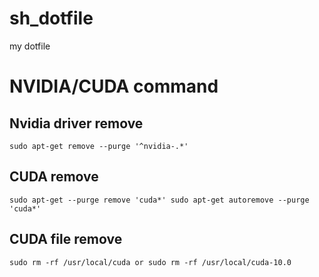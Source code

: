 # sh_dotfile
my dotfile


# NVIDIA/CUDA command

## Nvidia driver remove

`
sudo apt-get remove --purge '^nvidia-.*' 
` 

## CUDA remove
`
sudo apt-get --purge remove 'cuda*'
sudo apt-get autoremove --purge 'cuda*'
`
## CUDA file remove
`
sudo rm -rf /usr/local/cuda
or
sudo rm -rf /usr/local/cuda-10.0
`
